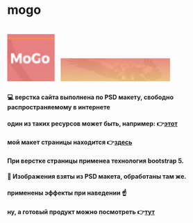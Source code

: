 # mogo
# <img src="img/logo.jpg" width="109px">&ensp;<img src="img/slide2.jpg" width="50%">
#### 💻 верстка сайта выполнена по PSD макету, свободно распространяемому в интернете <br>
#### один из таких ресурсов может быть, например: 👉[этот](http://psd-html-css.ru/shablony/besplatnye-psd-makety)
#### мой макет страницы находится 👉[здесь](https://cloud.mail.ru/public/ai9Q/YbZZEFCuK)
#### При верстке страницы применеа технология bootstrap 5.
#### 🚢 Изображения взяты из PSD макета, обработаны там же.
#### применены эффекты при наведении ☝️
#### ну, а готовый продукт можно посмотреть 👉[тут](https://dhl-service.github.io/index.html)

